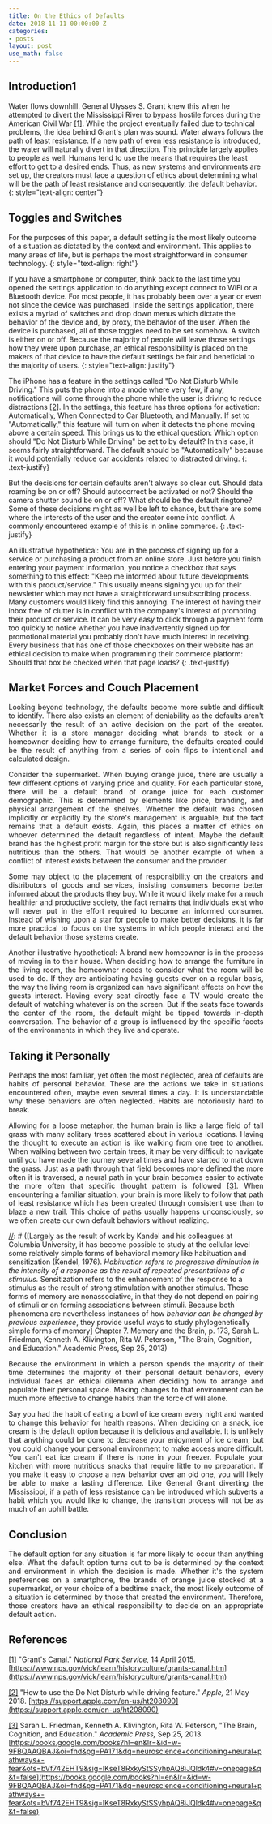 ```yaml
---
title: On the Ethics of Defaults
date: 2018-11-11 00:00:00 Z
categories:
- posts
layout: post
use_math: false
---
```


## Introduction1

Water flows downhill. General Ulysses S. Grant knew this when he attempted to divert the Mississippi River to bypass hostile forces during the American Civil War <a name="ref1"></a>[[1]](#grants-canal). While the project eventually failed due to technical problems, the idea behind Grant's plan was sound. Water always follows the path of least resistance. If a new path of even less resistance is introduced, the water will naturally divert in that direction. This principle largely applies to people as well. Humans tend to use the means that requires the least effort to get to a desired ends. Thus, as new systems and environments are set up, the creators must face a question of ethics about determining what will be the path of least resistance and consequently, the default behavior. 
{: style="text-align: center"}

[//]: # ([footnote] That's not to say all actions are predetermined, but there is an inertia of change that must be overcome to choose other than the default. Everyone experiences times where the drive and will to do so are readily available, but those moments represent the exception to this general trend.)

## Toggles and Switches

For the purposes of this paper, a default setting is the most likely outcome of a situation as dictated by the context and environment. This applies to many areas of life, but is perhaps the most straightforward in consumer technology. 
{: style="text-align: right"}

If you have a smartphone or computer, think back to the last time you opened the settings application to do anything except connect to WiFi or a Bluetooth device. For most people, it has probably been over a year or even not since the device was purchased. Inside the settings application, there exists a myriad of switches and drop down menus which dictate the behavior of the device and, by proxy, the behavior of the user. When the device is purchased, all of those toggles need to be set somehow. A switch is either on or off. Because the majority of people will leave those settings how they were upon purchase, an ethical responsibility is placed on the makers of that device to have the default settings be fair and beneficial to the majority of users.
{: style="text-align: justify"}

The iPhone has a feature in the settings called "Do Not Disturb While Driving." This puts the phone into a mode where very few, if any, notifications will come through the phone while the user is driving to reduce distractions <a name="ref2"></a>[[2]](#do-not-disturb). In the settings, this feature has three options for activation: Automatically, When Connected to Car Bluetooth, and Manually. If set to "Automatically," this feature will turn on when it detects the phone moving above a certain speed. This brings us to the ethical question: Which option should "Do Not Disturb While Driving" be set to by default? In this case, it seems fairly straightforward. The default should be "Automatically" because it would potentially reduce car accidents related to distracted driving. 
{: .text-justify}

But the decisions for certain defaults aren't always so clear cut. Should data roaming be on or off? Should autocorrect be activated or not? Should the camera shutter sound be on or off? What should be the default ringtone? Some of these decisions might as well be left to chance, but there are some where the interests of the user and the creator come into conflict. A commonly encountered example of this is in online commerce.
{: .text-justify}

An illustrative hypothetical: You are in the process of signing up for a service or purchasing a product from an online store. Just before you finish entering your payment information, you notice a checkbox that says something to this effect: "Keep me informed about future developments with this product/service." This usually means signing you up for their newsletter which may not have a straightforward unsubscribing process. Many customers would likely find this annoying. The interest of having their inbox free of clutter is in conflict with the company's interest of promoting their product or service. It can be very easy to click through a payment form too quickly to notice whether you have inadvertently signed up for promotional material you probably don't have much interest in receiving. Every business that has one of those checkboxes on their website has an ethical decision to make when programming their commerce platform: Should that box be checked when that page loads?
{: .text-justify}

## Market Forces and Couch Placement

<div markdown=1 style="text-align: justify">
Looking beyond technology, the defaults become more subtle and difficult to identify. There also exists an element of deniability as the defaults aren't necessarily the result of an active decision on the part of the creator. Whether it is a store manager deciding what brands to stock or a homeowner deciding how to arrange furniture, the defaults created could be the result of anything from a series of coin flips to intentional and calculated design. 

Consider the supermarket. When buying orange juice, there are usually a few different options of varying price and quality. For each particular store, there will be a default brand of orange juice for each customer demographic. This is determined by elements like price, branding, and physical arrangement of the shelves. Whether the default was chosen implicitly or explicitly by the store's management is arguable, but the fact remains that a default exists. Again, this places a matter of ethics on whoever determined the default regardless of intent. Maybe the default brand has the highest profit margin for the store but is also significantly less nutritious than the others. That would be another example of when a conflict of interest exists between the consumer and the provider. 

Some may object to the placement of responsibility on the creators and distributors of goods and services, insisting consumers become better informed about the products they buy. While it would likely make for a much healthier and productive society, the fact remains that individuals exist who will never put in the effort required to become an informed consumer. Instead of wishing upon a star for people to make better decisions, it is far more practical to focus on the systems in which people interact and the default behavior those systems create. 

Another illustrative hypothetical: A brand new homeowner is in the process of moving in to their house. When deciding how to arrange the furniture in the living room, the homeowner needs to consider what the room will be used to do. If they are anticipating having guests over on a regular basis, the way the living room is organized can have significant effects on how the guests interact. Having every seat directly face a TV would create the default of watching whatever is on the screen. But if the seats face towards the center of the room, the default might be tipped towards in-depth conversation. The behavior of a group is influenced by the specific facets of the environments in which they live and operate. 
</div>

## Taking it Personally

<div markdown=1 style="text-align: justify">
Perhaps the most familiar, yet often the most neglected, area of defaults are habits of personal behavior. These are the actions we take in situations encountered often, maybe even several times a day. It is understandable why these behaviors are often neglected. Habits are notoriously hard to break. 

Allowing for a loose metaphor, the human brain is like a large field of tall grass with many solitary trees scattered about in various locations. Having the thought to execute an action is like walking from one tree to another. When walking between two certain trees, it may be very difficult to navigate until you have made the journey several times and have started to mat down the grass. Just as a path through that field becomes more defined the more often it is traversed, a neural path in your brain becomes easier to activate the more often that specific thought pattern is followed <a name="ref3"></a>[[3]](#friedman-et-al). When encountering a familiar situation, your brain is more likely to follow that path of least resistance which has been created through consistent use than to blaze a new trail. This choice of paths usually happens unconsciously, so we often create our own default behaviors without realizing.

</div>

[//]: # ([Largely as the result of work by Kandel and his colleagues at Columbia University, it has become possible to study at the cellular level some relatively simple forms of behavioral memory like habituation and sensitization (Kendel, 1976). *Habituation refers to progressive diminution in the intensity of a response as the result of repeated presentations of a stimulus.* Sensitization refers to the enhancement of the response to a stimulus as the result of strong stimulation with another stimulus. These forms of memory are nonassociative, in that they do not depend on pairing of stimuli or on forming associations between stimuli. Because both phenomena are nevertheless instances of how *behavior can be changed by previous experience*, they provide useful ways to study phylogenetically simple forms of memory] Chapter 7. Memory and the Brain, p. 173, Sarah L. Friedman, Kenneth A. Klivington, Rita W. Peterson, "The Brain, Cognition, and Education." Academic Press, Sep 25, 2013)

<div markdown=1 style="text-align: justify">
Because the environment in which a person spends the majority of their time determines the majority of their personal default behaviors, every individual faces an ethical dilemma when deciding how to arrange and populate their personal space. Making changes to that environment can be much more effective to change habits than the force of will alone. 

Say you had the habit of eating a bowl of ice cream every night and wanted to change this behavior for health reasons. When deciding on a snack, ice cream is the default option because it is delicious and available. It is unlikely that anything could be done to decrease your enjoyment of ice cream, but you could change your personal environment to make access more difficult. You can't eat ice cream if there is none in your freezer. Populate your kitchen with more nutritious snacks that require little to no preparation. If you make it easy to choose a new behavior over an old one, you will likely be able to make a lasting difference. Like General Grant diverting the Mississippi, if a path of less resistance can be introduced which subverts a habit which you would like to change, the transition process will not be as much of an uphill battle. 
</div>

## Conclusion

<div markdown=1 style="text-align: justify">
The default option for any situation is far more likely to occur than anything else. What the default option turns out to be is determined by the context and environment in which the decision is made. Whether it's the system preferences on a smartphone, the brands of orange juice stocked at a supermarket, or your choice of a bedtime snack, the most likely outcome of a situation is determined by those that created the environment. Therefore, those creators have an ethical responsibility to decide on an appropriate default action.
</div>

## References

<a name="grants-canal"></a>
[[1]](#ref1) "Grant's Canal." *National Park Service,* 14 April 2015. [https://www.nps.gov/vick/learn/historyculture/grants-canal.htm](https://www.nps.gov/vick/learn/historyculture/grants-canal.htm)

<a name="do-not-disturb"></a>
[[2]](#ref2) "How to use the Do Not Disturb while driving feature." *Apple,* 21 May 2018. [https://support.apple.com/en-us/ht208090](https://support.apple.com/en-us/ht208090)

<a name="friedman-et-al"></a>
[[3]](#ref3) Sarah L. Friedman, Kenneth A. Klivington, Rita W. Peterson, "The Brain, Cognition, and Education." *Academic Press,* Sep 25, 2013.
[https://books.google.com/books?hl=en&lr=&id=w-9FBQAAQBAJ&oi=fnd&pg=PA171&dq=neuroscience+conditioning+neural+pathways+-fear&ots=bVf742EHT9&sig=lKseT8RxkyStSSyhpAQ8iJQldk4#v=onepage&q&f=false](https://books.google.com/books?hl=en&lr=&id=w-9FBQAAQBAJ&oi=fnd&pg=PA171&dq=neuroscience+conditioning+neural+pathways+-fear&ots=bVf742EHT9&sig=lKseT8RxkyStSSyhpAQ8iJQldk4#v=onepage&q&f=false)
